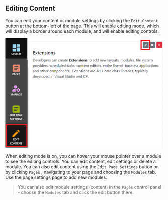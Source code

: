 ## Editing Content
You can edit your content or module settings by clicking the `Edit Content` button at the bottom-left of the page.  This will enable editing mode, which will 
display a border around each module, and will enable editing controls.

![Editing](Editing.png)

When editing mode is on, you can hover your mouse pointer over a module to see the editing controls.  You can edit content, edit settings or delete a module.  You 
can also edit content using the `Edit Page Settings` button or by clicking `Pages` , navigating to your page and choosing the `Modules` tab.  Use the page settings 
page to add new modules.

> You can also edit module settings (content) in the `Pages` control panel - choose the `Modules` tab and click the edit button there.